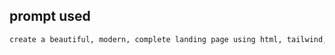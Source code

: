
## prompt used 

```bash
create a beautiful, modern, complete landing page using html, tailwind, and custom css - hello world from bradley - landing page only - 1 file
```

